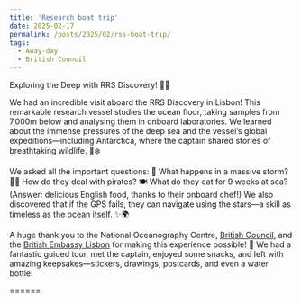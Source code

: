 ```yaml
---
title: 'Research boat trip'
date: 2025-02-17
permalink: /posts/2025/02/rss-boat-trip/
tags:
  - Away-day
  - British Council
---
```


Exploring the Deep with RRS Discovery! 🌊🔬

We had an incredible visit aboard the RRS Discovery in Lisbon! This remarkable research vessel studies the ocean floor, taking samples from 7,000m below and analysing them in onboard laboratories. We learned about the immense pressures of the deep sea and the vessel’s global expeditions—including Antarctica, where the captain shared stories of breathtaking wildlife. 🐧❄️

We asked all the important questions:
🌊 What happens in a massive storm?
🏴‍☠️ How do they deal with pirates?
🍽️ What do they eat for 9 weeks at sea? (Answer: delicious English food, thanks to their onboard chef!)
We also discovered that if the GPS fails, they can navigate using the stars—a skill as timeless as the ocean itself. ✨🌍

A huge thank you to the National Oceanography Centre, [British Council](https://www.britishcouncil.pt/), and the [British Embassy Lisbon](https://www.gov.uk/world/organisations/british-embassy-lisbon/office/british-embassy-lisbon) for making this experience possible! 🙌 We had a fantastic guided tour, met the captain, enjoyed some snacks, and left with amazing keepsakes—stickers, drawings, postcards, and even a water bottle!

======
